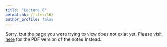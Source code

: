 ```yaml
---
title: "Lecture 6"
permalink: /files/l6/
author_profile: false
---
```


Sorry, but the page you were trying to view does not exist yet. Please visit [here](/l6.pdf) for the PDF version of the notes instead.

